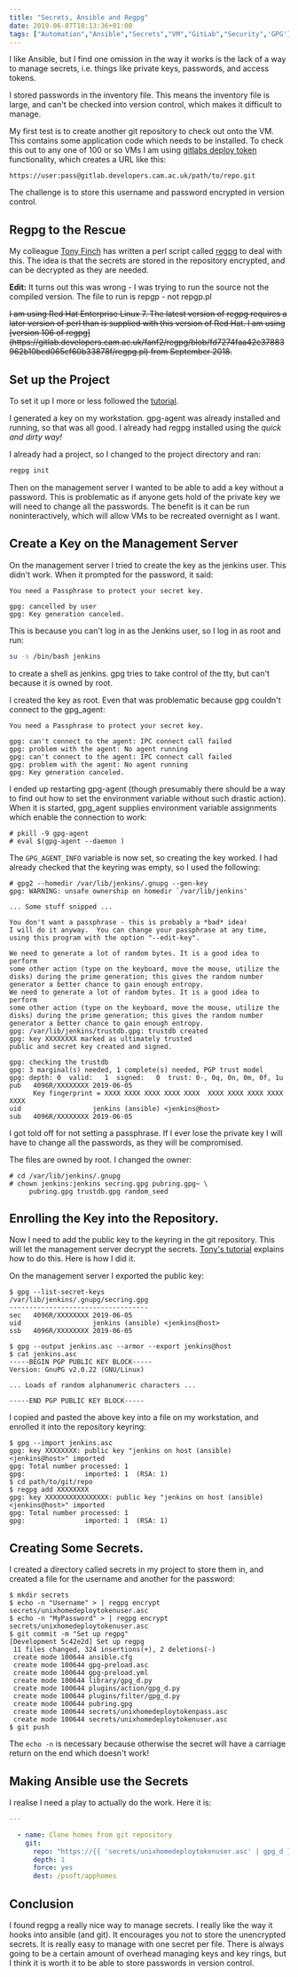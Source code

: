 ```yaml
---
title: "Secrets, Ansible and Regpg"
date: 2019-06-07T10:13:36+01:00
tags: ["Automation","Ansible","Secrets","VM","GitLab","Security",'GPG']
---
```


I like Ansible, but I find one omission in the way it works is the lack of a way to manage secrets,
i.e. things like private keys, passwords, and access tokens.

I stored passwords in the inventory file. This
means the inventory file is large, and can't be checked into version
control, which makes it difficult to manage.

My first test is to create another git repository to check out onto the VM. This contains some application
code which needs to be installed. To check this out  to any one of 100 or so VMs I am using
[gitlabs deploy token](https://docs.gitlab.com/ee/user/project/deploy_tokens/)
functionality, which creates a URL like this:

```
https://user:pass@gitlab.developers.cam.ac.uk/path/to/repo.git
```

The challenge is to store this username and password encrypted in version control.


## Regpg to the Rescue

My colleague [Tony Finch](https://dotat.at) has written a perl script
called [regpg](https://dotat.at/prog/regpg) to deal with this. The idea is that the secrets are
stored in the repository encrypted, and can be decrypted as they are needed.

**Edit:** It turns out this was wrong - I was trying to run the source not the compiled version.
The file to run is repgp - not repgp.pl

<s>
I am using Red Hat Enterprise Linux 7. The latest version of regpg requires a later
version of perl than is supplied with this version of Red Hat. I am using
[version 106 of regpg](https://gitlab.developers.cam.ac.uk/fanf2/regpg/blob/fd7274faa42c37883962b10bcd065cf60b33878f/regpg.pl)
from September 2018.
</s>


## Set up the Project

To set it up I more or less followed the [tutorial](https://dotat.at/prog/regpg/doc/tutorial.html).

I generated a key on my workstation. gpg-agent was already installed and running, so that was all good.
I already had regpg installed using the _quick and dirty way!_

I already had a project, so I changed to the project directory and ran:

```bash
regpg init
```

Then on the management server I wanted to be able to add a key without a password.
This is problematic as if anyone gets hold of the private key we will need to change all the passwords.
The benefit is it can be run noninteractively, which will allow VMs to be recreated overnight as I want.


## Create a Key on the Management Server

On the management server I tried to create the key as the jenkins user. This didn't work. When it
prompted for the password, it said:

```
You need a Passphrase to protect your secret key.

gpg: cancelled by user
gpg: Key generation canceled.
```

This is because you can't log in as the Jenkins user, so I log in as root and run:

```bash
su -s /bin/bash jenkins
```

to create a shell as jenkins. gpg tries to  take control of the tty, but can't because it is
owned by root.

I created the key as root. Even that was problematic
because gpg couldn't connect to the gpg_agent:

```
You need a Passphrase to protect your secret key.

gpg: can't connect to the agent: IPC connect call failed
gpg: problem with the agent: No agent running
gpg: can't connect to the agent: IPC connect call failed
gpg: problem with the agent: No agent running
gpg: Key generation canceled.
```

I ended up restarting gpg-agent (though presumably there should be a way to find out how to set
the environment variable without such drastic action). When it is started, gpg_agent supplies
environment variable assignments which enable the connection to work:

```console
# pkill -9 gpg-agent
# eval $(gpg-agent --daemon )
```

The ```GPG_AGENT_INFO``` variable is now set, so creating the key worked. I had already checked
that the keyring was empty, so I used the following:

```console
# gpg2 --homedir /var/lib/jenkins/.gnupg --gen-key 
gpg: WARNING: unsafe ownership on homedir `/var/lib/jenkins'

... Some stuff snipped ...

You don't want a passphrase - this is probably a *bad* idea!
I will do it anyway.  You can change your passphrase at any time,
using this program with the option "--edit-key".

We need to generate a lot of random bytes. It is a good idea to perform
some other action (type on the keyboard, move the mouse, utilize the
disks) during the prime generation; this gives the random number
generator a better chance to gain enough entropy.
We need to generate a lot of random bytes. It is a good idea to perform
some other action (type on the keyboard, move the mouse, utilize the
disks) during the prime generation; this gives the random number
generator a better chance to gain enough entropy.
gpg: /var/lib/jenkins/trustdb.gpg: trustdb created
gpg: key XXXXXXXX marked as ultimately trusted
public and secret key created and signed.

gpg: checking the trustdb
gpg: 3 marginal(s) needed, 1 complete(s) needed, PGP trust model
gpg: depth: 0  valid:   1  signed:   0  trust: 0-, 0q, 0n, 0m, 0f, 1u
pub   4096R/XXXXXXXX 2019-06-05
      Key fingerprint = XXXX XXXX XXXX XXXX XXXX  XXXX XXXX XXXX XXXX XXXX
uid                  jenkins (ansible) <jenkins@host>
sub   4096R/XXXXXXXX 2019-06-05
```

I got told off for not setting a passphrase. If I ever lose the private key I will have to change
all the passwords, as they will be compromised.

The files are owned by root. I changed the owner:

```console
# cd /var/lib/jenkins/.gnupg
# chown jenkins:jenkins secring.gpg pubring.gpg~ \
     pubring.gpg trustdb.gpg random_seed
```

## Enrolling the Key into the Repository.

Now I need to add the public key to the keyring in the git repository.
This will let the management server decrypt the secrets.
[Tony's tutorial](https://dotat.at/prog/regpg/doc/tutorial.html)
explains how to do this. Here is how I did it.

On the management server I exported the public key:

```console
$ gpg --list-secret-keys
/var/lib/jenkins/.gnupg/secring.gpg
-----------------------------------
sec   4096R/XXXXXXXX 2019-06-05
uid                  jenkins (ansible) <jenkins@host>
ssb   4096R/XXXXXXXX 2019-06-05

$ gpg --output jenkins.asc --armor --export jenkins@host
$ cat jenkins.asc 
-----BEGIN PGP PUBLIC KEY BLOCK-----
Version: GnuPG v2.0.22 (GNU/Linux)

... Loads of random alphanumeric characters ...

-----END PGP PUBLIC KEY BLOCK-----
```

I copied and pasted the above key into a file on my workstation, and enrolled it into the
repository keyring:

```console
$ gpg --import jenkins.asc
gpg: key XXXXXXXX: public key "jenkins on host (ansible) <jenkins@host>" imported
gpg: Total number processed: 1
gpg:               imported: 1  (RSA: 1)
$ cd path/to/git/repo
$ regpg add XXXXXXXX
gpg: key XXXXXXXXXXXXXXXX: public key "jenkins on host (ansible) <jenkins@host>" imported
gpg: Total number processed: 1
gpg:               imported: 1  (RSA: 1)
```

## Creating Some Secrets.

I created a directory called secrets in my project to store them in,
and created a file for the username and another for the password:

```console
$ mkdir secrets
$ echo -n "Username" > | regpg encrypt secrets/unixhomedeploytokenuser.asc
$ echo -n "MyPassword" > | regpg encrypt secrets/unixhomedeploytokenuser.asc
$ git commit -m "Set up regpg"
[Development 5c42e2d] Set up regpg
 11 files changed, 324 insertions(+), 2 deletions(-)
 create mode 100644 ansible.cfg
 create mode 100644 gpg-preload.asc
 create mode 100644 gpg-preload.yml
 create mode 100644 library/gpg_d.py
 create mode 100644 plugins/action/gpg_d.py
 create mode 100644 plugins/filter/gpg_d.py
 create mode 100644 pubring.gpg
 create mode 100644 secrets/unixhomedeploytokenpass.asc
 create mode 100644 secrets/unixhomedeploytokenuser.asc
$ git push
```

The ```echo -n``` is necessary because otherwise the secret will have a carriage return on the end which
doesn't work!

## Making Ansible use the Secrets

I realise I need a play to actually do the work. Here it is:

```yaml
---

  - name: Clone homes from git repository
    git:
      repo: "https://{{ 'secrets/unixhomedeploytokenuser.asc' | gpg_d }}:{{ 'secrets/unixhomedeploytokenpass.asc' | gpg_d }}@gitlab.developers.cam.ac.uk/uis/ea-dba/camsis/unix-homes.git"
      depth: 1
      force: yes
      dest: /psoft/apphomes
```

## Conclusion

I found regpg a really nice way to manage secrets. I really like the way it hooks into ansible (and git).
It encourages you not to store the unencrypted secrets. It is really easy to manage with one secret per
file. There is always going to be a certain amount of overhead managing keys and key rings, but I think
it is worth it to be able to store passwords in version control.
